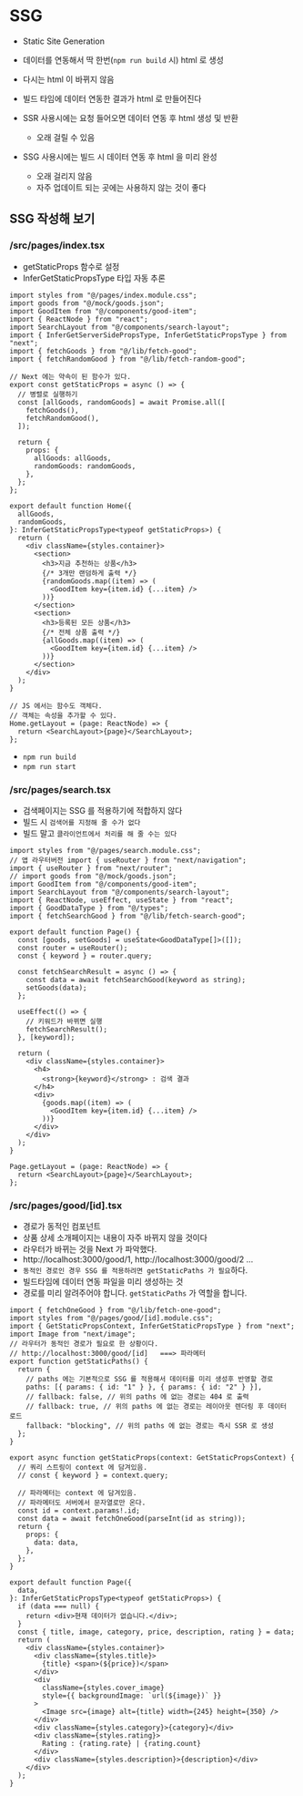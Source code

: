 # SSG

- Static Site Generation
- 데이터를 연동해서 딱 한번(`npm run build` 시) html 로 생성
- 다시는 html 이 바뀌지 않음
- 빌드 타임에 데이터 연동한 결과가 html 로 만들어진다

- SSR 사용시에는 요청 들어오면 데이터 연동 후 html 생성 및 반환
  - 오래 걸릴 수 있음
- SSG 사용시에는 빌드 시 데이터 연동 후 html 을 미리 완성
  - 오래 걸리지 않음
  - 자주 업데이트 되는 곳에는 사용하지 않는 것이 좋다

## SSG 작성해 보기

### /src/pages/index.tsx

- getStaticProps 함수로 설정
- InferGetStaticPropsType<typeof getStaticProps> 타입 자동 추론

```tsx
import styles from "@/pages/index.module.css";
import goods from "@/mock/goods.json";
import GoodItem from "@/components/good-item";
import { ReactNode } from "react";
import SearchLayout from "@/components/search-layout";
import { InferGetServerSidePropsType, InferGetStaticPropsType } from "next";
import { fetchGoods } from "@/lib/fetch-good";
import { fetchRandomGood } from "@/lib/fetch-random-good";

// Next 에는 약속이 된 함수가 있다.
export const getStaticProps = async () => {
  // 병렬로 실행하기
  const [allGoods, randomGoods] = await Promise.all([
    fetchGoods(),
    fetchRandomGood(),
  ]);

  return {
    props: {
      allGoods: allGoods,
      randomGoods: randomGoods,
    },
  };
};

export default function Home({
  allGoods,
  randomGoods,
}: InferGetStaticPropsType<typeof getStaticProps>) {
  return (
    <div className={styles.container}>
      <section>
        <h3>지금 추천하는 상품</h3>
        {/* 3개만 랜덤하게 출력 */}
        {randomGoods.map((item) => (
          <GoodItem key={item.id} {...item} />
        ))}
      </section>
      <section>
        <h3>등록된 모든 상품</h3>
        {/* 전체 상품 출력 */}
        {allGoods.map((item) => (
          <GoodItem key={item.id} {...item} />
        ))}
      </section>
    </div>
  );
}

// JS 에서는 함수도 객체다.
// 객체는 속성을 추가할 수 있다.
Home.getLayout = (page: ReactNode) => {
  return <SearchLayout>{page}</SearchLayout>;
};
```

- `npm run build`
- `npm run start`

### /src/pages/search.tsx

- 검색페이지는 SSG 를 적용하기에 적합하지 않다
- 빌드 시 `검색어를 지정해 줄 수가 없다`
- 빌드 말고 `클라이언트에서 처리를 해 줄 수는 있다`

```tsx
import styles from "@/pages/search.module.css";
// 앱 라우터버전 import { useRouter } from "next/navigation";
import { useRouter } from "next/router";
// import goods from "@/mock/goods.json";
import GoodItem from "@/components/good-item";
import SearchLayout from "@/components/search-layout";
import { ReactNode, useEffect, useState } from "react";
import { GoodDataType } from "@/types";
import { fetchSearchGood } from "@/lib/fetch-search-good";

export default function Page() {
  const [goods, setGoods] = useState<GoodDataType[]>([]);
  const router = useRouter();
  const { keyword } = router.query;

  const fetchSearchResult = async () => {
    const data = await fetchSearchGood(keyword as string);
    setGoods(data);
  };

  useEffect(() => {
    // 키워드가 바뀌면 실행
    fetchSearchResult();
  }, [keyword]);

  return (
    <div className={styles.container}>
      <h4>
        <strong>{keyword}</strong> : 검색 결과
      </h4>
      <div>
        {goods.map((item) => (
          <GoodItem key={item.id} {...item} />
        ))}
      </div>
    </div>
  );
}

Page.getLayout = (page: ReactNode) => {
  return <SearchLayout>{page}</SearchLayout>;
};
```

### /src/pages/good/[id].tsx

- 경로가 동적인 컴포넌트
- 상품 상세 소개페이지는 내용이 자주 바뀌지 않을 것이다
- 라우터가 바뀌는 것을 Next 가 파악했다.
- http://localhost:3000/good/1, http://localhost:3000/good/2 ...
- `동적인 경로인 경우 SSG 를 적용하려면 getStaticPaths 가 필요`하다.
- 빌드타임에 데이터 연동 파일을 미리 생성하는 것
- 경로를 미리 알려주어야 합니다. `getStaticPaths`
  가 역할을 합니다.

```tsx
import { fetchOneGood } from "@/lib/fetch-one-good";
import styles from "@/pages/good/[id].module.css";
import { GetStaticPropsContext, InferGetStaticPropsType } from "next";
import Image from "next/image";
// 라우터가 동적인 경로가 필요로 한 상황이다.
// http://localhost:3000/good/[id]   ===> 파라메터
export function getStaticPaths() {
  return {
    // paths 에는 기본적으로 SSG 를 적용해서 데이터를 미리 생성후 반영할 경로
    paths: [{ params: { id: "1" } }, { params: { id: "2" } }],
    // fallback: false, // 위의 paths 에 없는 경로는 404 로 출력
    // fallback: true, // 위의 paths 에 없는 경로는 레이아웃 렌더링 후 데이터 로드
    fallback: "blocking", // 위의 paths 에 없는 경로는 즉시 SSR 로 생성
  };
}

export async function getStaticProps(context: GetStaticPropsContext) {
  // 쿼리 스트링이 context 에 담겨있음.
  // const { keyword } = context.query;

  // 파라메터는 context 에 담겨있음.
  // 파라메터도 서버에서 문자열로만 온다.
  const id = context.params!.id;
  const data = await fetchOneGood(parseInt(id as string));
  return {
    props: {
      data: data,
    },
  };
}

export default function Page({
  data,
}: InferGetStaticPropsType<typeof getStaticProps>) {
  if (data === null) {
    return <div>현재 데이터가 없습니다.</div>;
  }
  const { title, image, category, price, description, rating } = data;
  return (
    <div className={styles.container}>
      <div className={styles.title}>
        {title} <span>(${price})</span>
      </div>
      <div
        className={styles.cover_image}
        style={{ backgroundImage: `url(${image})` }}
      >
        <Image src={image} alt={title} width={245} height={350} />
      </div>
      <div className={styles.category}>{category}</div>
      <div className={styles.rating}>
        Rating : {rating.rate} | {rating.count}
      </div>
      <div className={styles.description}>{description}</div>
    </div>
  );
}
```
